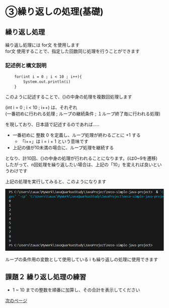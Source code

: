 # ③繰り返しの処理(基礎)

## 繰り返し処理

繰り返し処理には for文 を使用します  
for文 使用することで、指定した回数同じ処理を行うことができます

### 記述例と構文説明

```
    for(int i = 0 ; i < 10 ; i++){
        System.out.println(i)
    }
```

このように記述することで、{}の中身の処理を複数回処理します  


(int i = 0 ; i < 10 ; i++) は、それぞれ  
(一番初めに行われる処理 ; ループの継続条件 ; １ループ終了毎に行われる処理)  


を現しており、日本語で記述するのであれば.....

  * 一番初めに 整数 0 を定義し、ループ処理が終わるごとに +1 する
    * 「i++」は i = i + 1 という意味です
  * 上記の値が10未満の場合に、ループ処理を継続する

となり、計10回、{}の中身の処理が行われることになります。(iは0~9を遷移)  
したがって、n回処理を繰り返したい場合は、上記の「10」を変えれば良いというわけです


上記の処理を実行してみると、このようになります

![image](../Images/02_03_01.png)

ループの条件用の変数として使用している i も繰り返しの処理に使用できます


## 課題２ 繰り返し処理の練習

  * 1 ~ 10 までの整数を順番に加算し、その合計を表示してください

[次のページ](./02_04.md)
